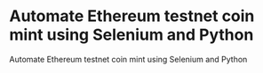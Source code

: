 # Automate Ethereum testnet coin mint using Selenium and Python
Automate Ethereum testnet coin mint using Selenium and Python

